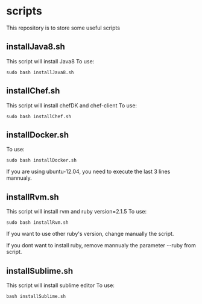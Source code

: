 # scripts
This repository is to store some useful scripts

## installJava8.sh
This script will install Java8
To use:
```
sudo bash installJava8.sh
```

## installChef.sh
This script will install chefDK and chef-client
To use:
```
sudo bash installChef.sh
```

## installDocker.sh
To use: 
```
sudo bash installDocker.sh
```
If you are using ubuntu-12.04, you need to execute the last 3 lines mannualy.

## installRvm.sh
This script will install rvm and ruby version=2.1.5 
To use: 
```
sudo bash installRvm.sh
```
If you want to use other ruby's version, change manually the script.

If you dont want to install ruby, remove mannualy the parameter --ruby from script.

## installSublime.sh
This script will install sublime editor
To use:
```
bash installSublime.sh
```

